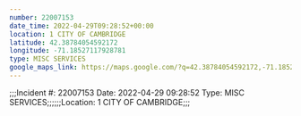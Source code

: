 ```yaml
---
number: 22007153
date_time: 2022-04-29T09:28:52+00:00
location: 1 CITY OF CAMBRIDGE
latitude: 42.38784054592172
longitude: -71.18527117928781
type: MISC SERVICES
google_maps_link: https://maps.google.com/?q=42.38784054592172,-71.18527117928781
---
```


;;;Incident #: 22007153  Date: 2022-04-29 09:28:52   Type: MISC SERVICES;;;;;;Location: 1 CITY OF CAMBRIDGE;;;
